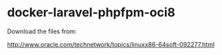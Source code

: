 # docker-laravel-phpfpm-oci8

Download the files from: 

http://www.oracle.com/technetwork/topics/linuxx86-64soft-092277.html
